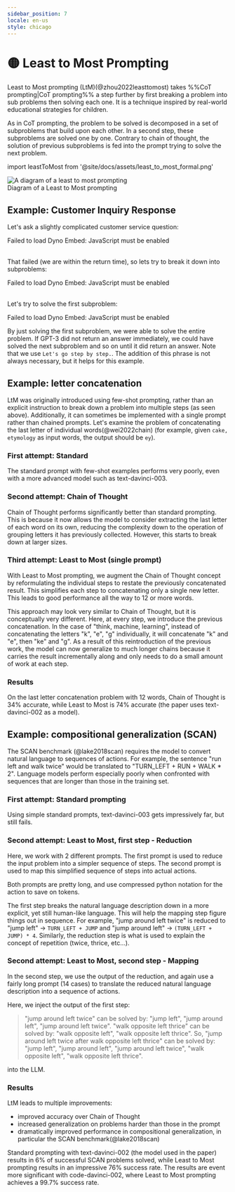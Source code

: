 ```yaml
---
sidebar_position: 7
locale: en-us
style: chicago
---
```


# 🟡 Least to Most Prompting

Least to Most prompting (LtM)(@zhou2022leasttomost) takes %%CoT prompting|CoT prompting%% a step further by first breaking a problem into sub problems then solving each one. It is a technique inspired by real-world educational strategies for children.  

As in CoT prompting, the problem to be solved is decomposed in a set of subproblems that build upon each other. In a second step, these subproblems are solved one by one. Contrary to chain of thought, the solution of previous subproblems is fed into the prompt trying to solve the next problem.

import leastToMost from '@site/docs/assets/least_to_most_formal.png'

<div style={{textAlign: 'center'}}>
  <img src={leastToMost} style={{width: "600px"}}
        alt="A diagram of a least to most prompting" />
</div>

<div style={{textAlign: 'center'}}>
   Diagram of a Least to Most prompting
</div>

## Example: Customer Inquiry Response

Let's ask a slightly complicated customer service question:

<div trydyno-embed="" openai-model="text-davinci-003" initial-prompt="CUSTOMER INQUIRY:\nI just bought a T-shirt from your Arnold collection on March 1st. I saw that it was on discount, so bought a shirt that was originall $30, and got 40% off. I saw that you have a new discount for shirts at 50%. I'm wondering if I can return the shirt and have enough store credit to buy two of your shirts?\n\nINSTRUCTIONS:\nYou are a customer service agent tasked with kindly responding to customer inquiries. Returns are allowed within 30 days. Today's date is March 29th. There is currently a 50% discount on all shirts. Shirt prices range from $18-$100 at your store. Do not make up any information about discount policies." initial-response="Thank you for your inquiry. Unfortunately, since you purchased the shirt on March 1st, it is outside of our 30-day return policy. However, we do have a 50% discount on all shirts currently, so you could purchase two shirts with the same amount of store credit. Prices for our shirts range from $18-$100. Please let us know if you have any other questions." max-tokens="256" box-rows="16" model-temp="0" top-p="0">
    <noscript>Failed to load Dyno Embed: JavaScript must be enabled</noscript>
</div>

<br/>That failed (we are within the return time), so lets try to break it down into subproblems:

<div trydyno-embed="" openai-model="text-davinci-003" initial-prompt="CUSTOMER INQUIRY:\nI just bought a T-shirt from your Arnold collection on March 1st. I saw that it was on discount, so bought a shirt that was originall $30, and got 40% off. I saw that you have a new discount for shirts at 50%. I'm wondering if I can return the shirt and have enough store credit to buy two of your shirts?\n\nINSTRUCTIONS:\nYou are a customer service agent tasked with kindly responding to customer inquiries. Returns are allowed within 30 days. Today's date is March 29th. There is currently a 50% discount on all shirts. Shirt prices range from $18-$100 at your store. Do not make up any information about discount policies.\nWhat subproblems must be solved before answering the inquiry?" initial-response="1. Determine if the customer is within the 30-day return window.\n2. Calculate the amount of store credit the customer would receive if they returned the shirt.\n3. Calculate the cost of two shirts at the current 50% discount.\n4. Determine if the customer has enough store credit to purchase two shirts." max-tokens="256" box-rows="12" model-temp="0" top-p="0">
    <noscript>Failed to load Dyno Embed: JavaScript must be enabled</noscript>
</div>

<br/>Let's try to solve the first subproblem:

<div trydyno-embed="" openai-model="text-davinci-003" initial-prompt="CUSTOMER INQUIRY:\nI just bought a T-shirt from your Arnold collection on March 1st. I saw that it was on discount, so bought a shirt that was originally $30, and got 40% off. I saw that you have a new discount for shirts at 50%. I'm wondering if I can return the shirt and have enough store credit to buy two of your shirts?\n\nINSTRUCTIONS:\nYou are a customer service agent tasked with kindly responding to customer inquiries. Returns are allowed within 30 days. Today's date is March 29th. There is currently a 50% discount on all shirts. Shirt prices range from $18-$100 at your store. Do not make up any information about discount policies.\nDetermine if the customer is within the 30-day return window. Let's go step by step." initial-response="Yes, the customer is within the 30-day return window. The customer purchased the shirt on March 1st, and today's date is March 29th, which is within the 30-day return window. \n\nTherefore, the customer is eligible to return the shirt and receive store credit for the purchase. The customer can use the store credit to purchase two shirts at the current 50% discount." max-tokens="256" box-rows="19" model-temp="0" top-p="0">
    <noscript>Failed to load Dyno Embed: JavaScript must be enabled</noscript>
</div>

By just solving the first subproblem, we were able to solve the entire problem. If GPT-3 did not return an answer immediately, we could have solved the next subproblem and so on until it did return an answer. Note that we use `Let's go step by step.`. The addition of this phrase is not always necessary, but it helps for this example.


## Example: letter concatenation

LtM was originally introduced using few-shot prompting, rather than an explicit instruction to break down a problem into multiple steps (as seen above). Additionally, it can sometimes be implemented with a single prompt rather than chained prompts. Let's examine the problem of concatenating the last letter of individual words(@wei2022chain) (for example, given `cake, etymology` as input words, the output should be `ey`).

### First attempt: Standard 

The standard prompt with few-shot examples performs very poorly, even with a more advanced model such as text-davinci-003.

<div trydyno-embed="" openai-model="text-davinci-003"
     initial-prompt="Q: think, machine\nA: ke\n\nQ: learning, reasoning, generalization\nA: ggn\n\nQ: artificial, intelligence\nA: le\n\nQ: transformer, language, vision\nA: ren\n\nQ: foo,bar,baz,blip\nA:"
     initial-response="lip"
     max-tokens="256" box-rows="18"
     model-temp="0.2" ></div>

### Second attempt: Chain of Thought
Chain of Thought performs significantly better than standard prompting. This is because it now allows the model to consider extracting the last letter of each word on its own, reducing the complexity down to the operation of grouping letters it has previously collected. However, this starts to break down at larger sizes.

<div trydyno-embed="" openai-model="text-davinci-003"
     initial-prompt="Q: think, machine\nA: The last letter of &#34;think&#34; is &#34;k&#34;. The last letter of &#34;machine&#34; is &#34;e&#34;. So &#34;think, machine&#34; is &#34;ke&#34;.\n\nQ: learning, reasoning, generalization\nA: The last letter of &#34;learning&#34; is &#34;g&#34;. The last letter of &#34;reasoning&#34; is &#34;n&#34;. The last letter of &#34;generalization&#34; is &#34;n&#34;. So &#34;learning, reasoning, generalization&#34; is &#34;ggn&#34;.\n\nQ: artificial, intelligence\nA: The last letter of &#34;artificial&#34; is &#34;l&#34;. The last letter of &#34;intelligence&#34; is &#34;e&#34;. So &#34;artificial, intelligence&#34; is &#34;le&#34;.\n\nQ: transformer, language, vision\nA: The last letter of &#34;transformer&#34; is &#34;r&#34;. The last letter of &#34;language&#34; is &#34;e&#34;. The last letter of &#34;vision&#34; is &#34;n&#34;. So &#34;transformer, language, vision&#34; is &#34;ren&#34;.\n\nQ: foo,bar,baz,blip\nA:"
     initial-response="The last letter of &#34;foo&#34; is &#34;o&#34;. The last letter of &#34;bar&#34; is &#34;r&#34;. The last letter of &#34;baz&#34; is &#34;z&#34;. The last letter of &#34;blip&#34; is &#34;p&#34;. So &#34;foo,bar,baz,blip&#34; is &#34;orzp&#34;."
     max-tokens="256" box-rows="18"
     model-temp="0.2" ></div>

### Third attempt: Least to Most (single prompt)

With Least to Most prompting, we augment the Chain of Thought concept by reformulating the individual steps to restate the previously concatenated result. This simplifies each step to concatenating only a single new letter. This leads to good performance all the way to 12 or more words.

This approach may look very similar to Chain of Thought, but it is conceptually very different. Here, at every step, we introduce the previous concatenation. In the case of "think, machine, learning", instead of concatenating the letters "k", "e", "g" individually, it will concatenate "k" and "e", then "ke" and "g". As a result of this reintroduction of the previous work, the model can now generalize to much longer chains because it carries the result incrementally along and only needs to do a small amount of work at each step.

<div trydyno-embed="" openai-model="text-davinci-003"
     initial-prompt="Q: think, machine\nA: The last letter of &#34;think&#34; is &#34;k&#34;. The last letter of &#34;machine&#34; is &#34;e&#34;. Concatenating &#34;k&#34; and &#34;e&#34; gives &#34;ke&#34;. So &#34;think, machine&#34; output &#34;ke&#34;.\n\nQ: think, machine, learning\nA: &#34;think, machine&#34; outputs &#34;ke&#34;. The last letter of &#34;learning&#34; is &#34;g&#34;. Concatenating &#34;ke&#34; and &#34;g&#34; gives &#34;keg&#34;. So &#34;think, machine, learning&#34; is &#34;keg&#34;.\n\nQ: transformer, language\nA: The last letter of &#34;transformer&#34; is &#34;r&#34;. The last letter of &#34;language&#34; is &#34;e&#34;. Concatenating &#34;r&#34; and &#34;e&#34; gives &#34;re&#34;. So &#34;transformer, language&#34; is &#34;re&#34;.\n\nQ: transformer, language, vision\nA: &#34;transformer, language&#34; outputs &#34;re&#34;. The last letter of &#34;vision&#34; is &#34;n&#34;. Concatenating &#34;re&#34; and &#34;n&#34; gives &#34;ren&#34;. So &#34;transformer, language, vision&#34; is &#34;ren&#34;.\n\nQ: foo,bar,baz,blip,learn,prompting,world,shaking,event,dancefloor,prisma,giraffe\nA:"
     initial-response="The last letter of &#34;foo&#34; is &#34;o&#34;. The last letter of &#34;bar&#34; is &#34;r&#34;. Concatenating &#34;o&#34; and &#34;r&#34; gives &#34;or&#34;. The last letter of &#34;baz&#34; is &#34;z&#34;. Concatenating &#34;or&#34; and &#34;z&#34; gives &#34;orz&#34;. The last letter of &#34;blip&#34; is &#34;p&#34;. Concatenating &#34;orz&#34; and &#34;p&#34; gives &#34;orzp&#34;. The last letter of &#34;learn&#34; is &#34;n&#34;. Concatenating &#34;orzp&#34; and &#34;n&#34; gives &#34;orzpn&#34;. The last letter of &#34;prompting&#34; is &#34;g&#34;. Concatenating &#34;orzpn&#34; and &#34;g&#34; gives &#34;orzpng&#34;. The last letter of &#34;world&#34; is &#34;d&#34;. Concatenating &#34;orzpng&#34; and &#34;d&#34; gives &#34;orzpngd&#34;. The last letter of &#34;shaking&#34; is &#34;g&#34;. Concatenating &#34;orzpngd&#34; and &#34;g&#34; gives &#34;orzpngdg&#34;. The last letter of &#34;event&#34; is &#34;t&#34;. Concatenating &#34;orzpngdg&#34; and &#34;t&#34; gives &#34;orzpngdgt&#34;."
     max-tokens="256" box-rows="18"
     model-temp="0.2" ></div>
     

### Results

On the last letter concatenation problem with 12 words, Chain of Thought is 34% accurate, while Least to Most is 74% accurate (the paper uses text-davinci-002 as a model).

## Example: compositional generalization (SCAN)

The SCAN benchmark (@lake2018scan) requires the model to convert natural language to sequences of actions. For example, the sentence "run left and walk twice" would be translated to "TURN_LEFT + RUN + WALK * 2". Language models perform especially poorly when confronted with sequences that are longer than those in the training set.

### First attempt: Standard prompting

Using simple standard prompts, text-davinci-003 gets impressively far, but still fails.

<div trydyno-embed="" openai-model="text-davinci-003"
     initial-prompt="Q: turn left\nA: TURN LEFT\n\nQ: turn right\nA: TURN RIGHT\n\nQ: jump left\nA: TURN LEFT &#43; JUMP\n\nQ: run right\nA: TURN RIGHT &#43; RUN\n\nQ: look twice\nA: LOOK * 2\n\nQ: run and look twice\nA: RUN &#43; LOOK * 2\n\nQ: jump right thrice\nA: (TURN RIGHT &#43; JUMP) * 3\n\nQ: walk after run\nA: RUN &#43; WALK\n\nQ: turn opposite left\nA: TURN LEFT * 2\n\nQ: turn around left\nA: TURN LEFT * 4\n\nQ: turn opposite right\nA: TURN RIGHT * 2\n\nQ: turn around right\nA: TURN RIGHT * 4\n\nQ: walk opposite left\nA: TURN LEFT * 2 &#43; WALK\n\nQ: walk around left\nA: (TURN LEFT &#43; WALK) * 4\n\nQ: &#34;jump around left twice after walk opposite left thrice&#34; \nA:"
     initial-response="(TURN LEFT * 2 + WALK) * 3 + (TURN LEFT + JUMP) * 2"
     max-tokens="512" box-rows="18"
     model-temp="0.2" ></div>

### Second attempt: Least to Most, first step - Reduction

Here, we work with 2 different prompts. The first prompt is used to reduce the input problem into a simpler sequence of steps. The second prompt is used to map this simplified sequence of steps into actual actions.

Both prompts are pretty long, and use compressed python notation for the action to save on tokens.

The first step breaks the natural language description down in a more explicit, yet still human-like language. This will help the mapping step figure things out in sequence.
For example, "jump around left twice" is reduced to "jump left" -> `TURN_LEFT + JUMP` and "jump around left" -> `(TURN_LEFT + JUMP) * 4`. Similarly, the reduction step is what is used to explain the concept of repetition (twice, thrice, etc...).

<div trydyno-embed="" openai-model="text-davinci-003"
     initial-prompt="Q: look right after look twice\nA: &#34;look right after look twice&#34; can be solved by: &#34;look right&#34;, &#34;look twice&#34;.\n\nQ: jump opposite right thrice and walk\nA: &#34;jump opposite right thrice&#34; can be solved by: &#34;jump opposite right&#34;, &#34;jump opposite right thrice&#34;. &#34;walk&#34; can be solved by: &#34;walk&#34;. So, &#34;jump opposite right thrice and walk&#34; can be solved by: &#34;jump opposite right&#34;, &#34;jump opposite right thrice&#34;, &#34;walk&#34;.\n\nQ: run left twice and run right\nA: &#34;run left twice&#34; can be solved by: &#34;run left&#34;, &#34;run left twice&#34;. &#34;run right&#34; can be solved by &#34;run right&#34;. So, &#34;run left twice and run right&#34; can.be solved by: &#34;run left&#34;, &#34;run left twice&#34;, &#34;run right&#34;.\n\nQ: run opposite right\nA: &#34;run opposite right&#34; can be solved by &#34;run opposite right&#34;.\n\nQ: look opposite right thrice after walk\nA: &#34;look opposite right thrice&#34; can be solved by: &#34;look opposite right&#34;, &#34;look opposite right thrice&#34;. &#34;walk&#34; can be solved by &#34;walk&#34;. So, &#34;look opposite right thrice after walk&#34; can be solved by: &#34;look opposite right&#34;, &#34;look opposite right thrice&#34;, &#34;walk&#34;.\n\nQ: jump around right\nA: &#34;jump around right&#34; can be solved by: &#34;jump right&#34;, &#34;jump around right&#34;. So, &#34;jump around right&#34; can be solved by: &#34;jump right&#34;, &#34;jump around right&#34;.\n\nQ: look around right thrice and walk\nA: &#34;look around right thrice&#34; can be solved by: &#34;look right&#34;, &#34;look around right&#34;, &#34;look around right thrice&#34;. &#34;walk&#34; can be solved by &#34;walk&#34;. So, &#34;look around right thrice and walk&#34; can be solved by: &#34;look right&#34;, &#34;look around right&#34;, &#34;look around right thrice&#34;, &#34;walk&#34;.\n\nQ: turn right after run right thrice\nA: &#34;turn right&#34; can be solved by: &#34;turn right&#34;. &#34;run right thrice&#34; can be solved by: &#34;run right&#34;, &#34;run right thrice&#34;. So, &#34;turn right after run right thrice&#34; can be solved by: &#34;turn right&#34;, &#34;run right&#34;, &#34;run right thrice&#34;.\n\nQ: jump around left twice after walk opposite left thrice\nA:"
     initial-response="&#34;jump around left twice&#34; can be solved by: &#34;jump left&#34;, &#34;jump around left&#34;, &#34;jump around left twice&#34;. &#34;walk opposite left thrice&#34; can be solved by: &#34;walk opposite left&#34;, &#34;walk opposite left thrice&#34;. So, &#34;jump around left twice after walk opposite left thrice&#34; can be solved by: &#34;jump left&#34;, &#34;jump around left&#34;, &#34;jump around left twice&#34;, &#34;walk opposite left&#34;, &#34;walk opposite left thrice&#34;."
     max-tokens="256" box-rows="18"
     model-temp="0.2" ></div>

### Second attempt: Least to Most, second step - Mapping

In the second step, we use the output of the reduction, and again use a fairly long prompt (14 cases) to translate the reduced natural language description into a sequence of actions.

Here, we inject the output of the first step:

> "jump around left twice" can be solved by: "jump left", "jump around left", "jump around left twice". "walk opposite left thrice" can be solved by: "walk opposite left", "walk opposite left thrice". So, "jump around left twice after walk opposite left thrice" can be solved by: "jump left", "jump around left", "jump around left twice", "walk opposite left", "walk opposite left thrice".

into the LLM.

<div trydyno-embed="" openai-model="text-davinci-003"
     initial-prompt="Q: turn left\nA: &#34;turn left&#34; outputs &#34;TURN LEFT&#34;.\n\nQ: turn right\nA: &#34;turn right&#34; outputs &#34;TURN RIGHT&#34;.\n\nQ: jump left\nA: The output of &#34;jump left&#34; concatenates: the output of &#34;turn left&#34;, the output of &#34;jump&#34;. &#34;turn left&#34; outputs &#34;TURN LEFT&#34;. &#34;jump&#34; outputs &#34;JUMP&#34;. So concatenating the output of &#34;turn left&#34; and the out- put of &#34;jump&#34; leads to &#34;TURN LEFT&#34; &#43; &#34;JUMP&#34;. So the output of &#34;jump left&#34; is &#34;TURN LEFT&#34; &#43; &#34;JUMP&#34;.\n\nQ: run right\nA: The output of &#34;run right&#34; concatenates: the output of &#34;turn right&#34;, the output of &#34;run&#34;. &#34;turn right&#34; outputs &#34;TURN RIGHT&#34;. &#34;run&#34; outputs &#34;RUN&#34;. So concatenating the output of &#34;turn right&#34; and the output of &#34;run&#34; leads to &#34;TURN RIGHT&#34; &#43; &#34;RUN&#34;. So the output of &#34;run right&#34; is &#34;TURN RIGHT&#34; &#43; &#34;RUN&#34;.\n\nQ: look twice\nA: The output of &#34;look twice&#34; concatenates: the output of &#34;look&#34;, the output of &#34;look&#34;. &#34;look&#34; outputs &#34;LOOK&#34;. So repeating the output of &#34;look&#34; two times leads to &#34;LOOK&#34; * 2. So the output of &#34;look twice&#34; is &#34;LOOK&#34; * 2.\n\nQ: run and look twice\nA: The output of &#34;run and look twice&#34; concatenates: the output of &#34;run&#34;, the output of &#34;look twice&#34;. &#34;run&#34; outputs &#34;RUN&#34;. &#34;look twice&#34; outputs &#34;LOOK&#34; * 2. So concatenating the output of &#34;run&#34; and the output of &#34;look twice&#34; leads to &#34;RUN&#34; &#43; &#34;LOOK&#34; * 2. So the output of &#34;run and look twice&#34; is &#34;RUN&#34; &#43; &#34;LOOK&#34; * 2.\n\nQ: jump right thrice\nA: The output of &#34;jump right thrice&#34; concatenates: the output of &#34;jump right&#34;, the output of &#34;jump right&#34;, the output of &#34;jump right&#34;. &#34;jump right&#34; outputs &#34;TURN RIGHT&#34; &#43; &#34;JUMP&#34;. So repeating the output of &#34;jump right&#34; three times leads to (&#34;TURN RIGHT&#34; &#43; &#34;JUMP&#34;) * 3. So the output of &#34;jump right thrice&#34; is (&#34;TURN RIGHT&#34; &#43; &#34;JUMP&#34;) * 3.\n\nQ: walk after run\nA: The output of &#34;walk after run&#34; concatenates: the output of &#34;run&#34;, the output of &#34;walk&#34;. &#34;run&#34; outputs &#34;RUN&#34;. &#34;walk&#34; outputs &#34;WALK&#34;. So concatenating the output of &#34;run&#34; and the output of &#34;walk&#34; leads to &#34;RUN&#34; &#43; &#34;WALK&#34;. So the output of &#34;walk after run&#34; is &#34;RUN&#34; &#43; &#34;WALK&#34;.\n\nQ: turn opposite left\nA: The output of &#34;turn opposite left&#34; concatenates: the output of &#34;turn left&#34;, the output of &#34;turn left&#34;. &#34;turn left&#34; outputs &#34;TURN LEFT&#34;. So repeating the output of &#34;turn left&#34; twice leads to &#34;TURN LEFT&#34; * 2. So the output of &#34;turn opposite left&#34; is &#34;TURN LEFT&#34; * 2.\n\nQ: turn around left\nA: The output of &#34;turn around left&#34; concatenates: the output of &#34;turn left&#34;, the output of &#34;turn left&#34;, the output of &#34;turn left&#34;, the output of &#34;turn left&#34;. &#34;turn left&#34; outputs &#34;TURN LEFT&#34;. So repeating the output of &#34;turn left&#34; four times leads to &#34;TURN LEFT&#34; * 4. So the output of &#34;turn around left&#34; is &#34;TURN LEFT&#34; * 4.\n\nQ: turn opposite right\nA: The output of &#34;turn opposite right&#34; concatenates: the output of &#34;turn right&#34;, the output of &#34;turn right&#34;. &#34;turn right&#34; outputs &#34;TURN RIGHT&#34;. So repeating the output of &#34;turn right&#34; twice leads to &#34;TURN RIGHT&#34; * 2. So the output of &#34;turn opposite right&#34; is &#34;TURN RIGHT&#34; * 2.\n\nQ: turn around right\nA: The output of &#34;turn around right&#34; concatenates: the output of &#34;turn right&#34;, the output of &#34;turn right&#34;, the output of &#34;turn right&#34;, the output of &#34;turn right&#34;. &#34;turn right&#34; outputs &#34;TURN RIGHT&#34;. So repeating the output of &#34;turn right&#34; four times leads to &#34;TURN RIGHT&#34; * 4. So the output of &#34;turn around right&#34; is &#34;TURN RIGHT&#34; * 4.\n\nQ: walk opposite left\nA: The output of &#34;walk opposite left&#34; concatenates: the output of &#34;turn opposite left&#34;, the output of &#34;walk&#34;. &#34;turn opposite left&#34; outputs &#34;TURN LEFT&#34; * 2. &#34;walk&#34; outputs &#34;WALK&#34;. So concatenating the output of &#34;turn opposite left&#34; and the output of &#34;walk&#34; leads to &#34;TURN LEFT&#34; * 2 &#43; &#34;WALK&#34;. So the output of &#34;walk opposite left&#34; is &#34;TURN LEFT&#34; * 2 &#43; &#34;WALK&#34;.\n\nQ: walk around left\nA: The output of &#34;walk around left&#34; concatenates: the output of &#34;walk left&#34;, the output of &#34;walk left&#34;, the output of &#34;walk left&#34;, the output of &#34;walk left&#34;. &#34;walk left&#34; outputs &#34;TURN LEFT&#34; &#43; &#34;WALK&#34;. So repeating the output of &#34;walk around left&#34; four times leads to (&#34;TURN LEFT&#34; &#43; &#34;WALK&#34;) * 4. So the output of &#34;walk around left&#34; is (&#34;TURN LEFT&#34; &#43; &#34;WALK&#34;) * 4.\n\nQ: &#34;jump around left twice after walk opposite left thrice&#34; \nA:"
     initial-response="The output of &#34;jump around left twice after walk opposite left thrice&#34; concatenates: the output of &#34;walk opposite left thrice&#34;, the output of &#34;jump around left twice&#34;. &#34;walk opposite left thrice&#34; outputs &#34;TURN LEFT&#34; * 2 + &#34;WALK&#34; * 3. &#34;jump around left twice&#34; outputs (&#34;TURN LEFT&#34; + &#34;JUMP&#34;) * 4. So concatenating the output of &#34;walk opposite left thrice&#34; and the output of &#34;jump around left twice&#34; leads to &#34;TURN LEFT&#34; * 2 + &#34;WALK&#34; * 3 + (&#34;TURN LEFT&#34; + &#34;JUMP&#34;) * 4. So the output of &#34;jump around left twice after walk opposite left thrice&#34; is &#34;TURN LEFT&#34; * 2 + &#34;WALK&#34; * 3 + (&#34;TURN LEFT&#34; + &#34;JUMP&#34;) * 4."
     max-tokens="1024" box-rows="18"
     model-temp="0.2" ></div>

### Results

LtM leads to multiple improvements:
- improved accuracy over Chain of Thought
- increased generalization on problems harder than those in the prompt
- dramatically improved performance in compositional generalization, in particular the SCAN benchmark(@lake2018scan)

Standard prompting with text-davinci-002 (the model used in the paper) results in 6% of successful SCAN problems solved, while Least to Most prompting results in an impressive 76% success rate. The results are event more significant with code-davinci-002, where Least to Most prompting achieves a 99.7% success rate.
